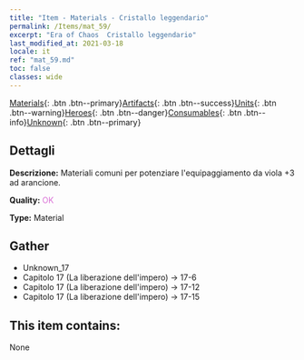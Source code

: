 ```yaml
---
title: "Item - Materials - Cristallo leggendario"
permalink: /Items/mat_59/
excerpt: "Era of Chaos  Cristallo leggendario"
last_modified_at: 2021-03-18
locale: it
ref: "mat_59.md"
toc: false
classes: wide
---
```

 [Materials](/it/Items/){: .btn .btn--primary}[Artifacts](/it/Items/Artifacts/){: .btn .btn--success}[Units](/it/Items/Units/){: .btn .btn--warning}[Heroes](/it/Items/Heroes/){: .btn .btn--danger}[Consumables](/it/Items/Consumables/){: .btn .btn--info}[Unknown](/it/Items/Unknown/){: .btn .btn--primary}

## Dettagli
 **Descrizione:** Materiali comuni per potenziare l'equipaggiamento da viola +3 ad arancione.

 **Quality:** <span style="color: #DA70D6">OK</span>

 **Type:** Material

## Gather

*    Unknown_17 
*    Capitolo 17 (La liberazione dell'impero) -> 17-6 
*    Capitolo 17 (La liberazione dell'impero) -> 17-12 
*    Capitolo 17 (La liberazione dell'impero) -> 17-15 

## This item contains:

  None

